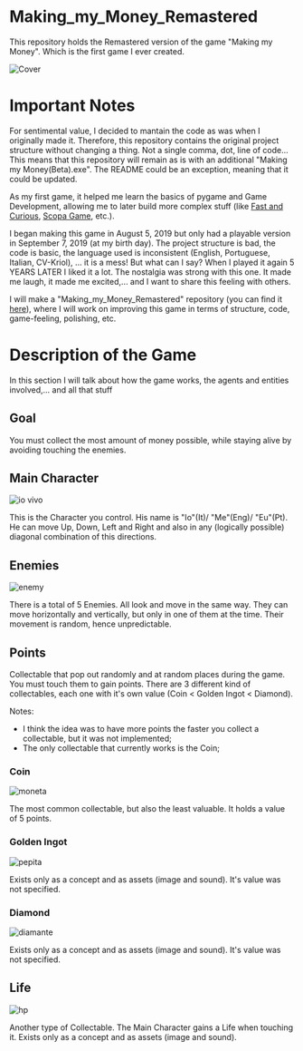 # Making_my_Money_Remastered
This repository holds the Remastered version of the game "Making my Money". Which is the first game I ever created.

![Cover](https://github.com/RaffaeleFiorillo/Making_my_Money/assets/75253335/10dc7679-0291-46ca-adba-1868dfb08d69)

# Important Notes
For sentimental value, I decided to mantain the code as was when I originally made it. Therefore, this repository contains the original project structure without changing a thing. Not a single comma, dot, line of code... 
This means that this repository will remain as is with an additional "Making my Money(Beta).exe". The README could be an exception, meaning that it could be updated.

As my first game, it helped me learn the basics of pygame and Game Development, allowing me to later build more complex stuff (like [Fast and Curious](https://github.com/RaffaeleFiorillo/Fast_and_Curious), [Scopa Game](https://github.com/RaffaeleFiorillo/Scopa_Game), etc.).

I began making this game in August 5, 2019 but only had a playable version in September 7, 2019 (at my birth day). The project structure is bad, the code is basic, the language used is inconsistent (English, Portuguese, Italian, CV-Kriol), ... it is a mess! But what can I say? When I played it again 5 YEARS LATER I liked it a lot. The nostalgia was strong with this one. It made me laugh, it made me excited,... and I want to share this feeling with others.

I will make a "Making_my_Money_Remastered" repository (you can find it [here](https://github.com/RaffaeleFiorillo/Making_my_Money_Remastered)), where I will work on improving this game in terms of structure, code, game-feeling, polishing, etc.

# Description of the Game
In this section I will talk about how the game works, the agents and entities involved,... and all that stuff 

## Goal
You must collect the most amount of money possible, while staying alive by avoiding touching the enemies.

## Main Character
![io vivo](https://github.com/RaffaeleFiorillo/Making_my_Money/assets/75253335/cc209fcc-7da0-4572-9ced-1096b48230bc)

This is the Character you control. His name is "Io"(It)/ "Me"(Eng)/ "Eu"(Pt). He can move Up, Down, Left and Right and also in any (logically possible) diagonal combination of this directions.

## Enemies
![enemy](https://github.com/RaffaeleFiorillo/Making_my_Money/assets/75253335/fd402cfe-fd7f-4de3-a254-b963f729dfc2)

There is a total of 5 Enemies. All look and move in the same way. They can move horizontally and vertically, but only in one of them at the time. Their movement is random, hence unpredictable.

## Points
Collectable that pop out randomly and at random places during the game. You must touch them to gain points. There are 3 different kind of collectables, each one with it's own value (Coin < Golden Ingot < Diamond).

Notes: 
- I think the idea was to have more points the faster you collect a collectable, but it was not implemented;
- The only collectable that currently works is the Coin;

### Coin
![moneta](https://github.com/RaffaeleFiorillo/Making_my_Money/assets/75253335/b6e11901-5ebe-45cf-9827-aa1da55bab2c)

The most common collectable, but also the least valuable. It holds a value of 5 points.

### Golden Ingot
![pepita](https://github.com/RaffaeleFiorillo/Making_my_Money/assets/75253335/21091f22-cb81-4c93-8164-ab867f8950ce)

Exists only as a concept and as assets (image and sound). It's value was not specified.

### Diamond
![diamante](https://github.com/RaffaeleFiorillo/Making_my_Money/assets/75253335/97365169-c34e-4bcb-83f2-847f0028a2cf)

Exists only as a concept and as assets (image and sound). It's value was not specified.

## Life
![hp](https://github.com/RaffaeleFiorillo/Making_my_Money/assets/75253335/70a76585-0425-4868-b834-069a13ca62f0)

Another type of Collectable. The Main Character gains a Life when touching it. Exists only as a concept and as assets (image and sound).
